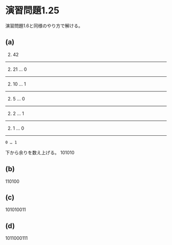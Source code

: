 # 演習問題1.25

演習問題1.6と同様のやり方で解ける。

## (a)
2) 42
  ---
2) 21 … 0
  ---
2) 10 … 1
  ---
2)  5 … 0
  ---
2)  2 … 1
  ---
2)  1 … 0
  ---
    0 … 1

下から余りを数え上げる。
101010

## (b)
110100

## (c)
101010011

## (d)
1011000111
